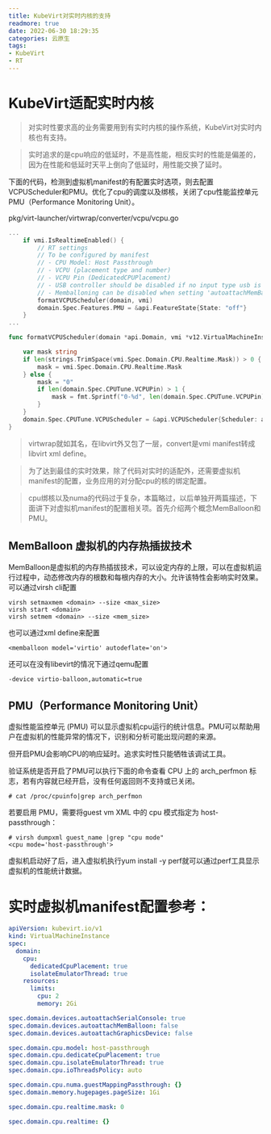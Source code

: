 ```yaml
---
title: KubeVirt对实时内核的支持
readmore: true
date: 2022-06-30 18:29:35
categories: 云原生
tags:
- KubeVirt
- RT
---
```


# KubeVirt适配实时内核

> 对实时性要求高的业务需要用到有实时内核的操作系统，KubeVirt对实时内核也有支持。

> 实时追求的是cpu响应的低延时，不是高性能，相反实时的性能是偏差的，因为在性能和低延时天平上倒向了低延时，用性能交换了延时。

下面的代码，检测到虚拟机manifest的有配置实时选项，则去配置VCPUScheduler和PMU。优化了cpu的调度以及绑核，关闭了cpu性能监控单元PMU（Performance Monitoring Unit）。

pkg/virt-launcher/virtwrap/converter/vcpu/vcpu.go
```go
...
	if vmi.IsRealtimeEnabled() {
		// RT settings
		// To be configured by manifest
		// - CPU Model: Host Passthrough
		// - VCPU (placement type and number)
		// - VCPU Pin (DedicatedCPUPlacement)
		// - USB controller should be disabled if no input type usb is found
		// - Memballoning can be disabled when setting 'autoattachMemBalloon' to false
		formatVCPUScheduler(domain, vmi)
		domain.Spec.Features.PMU = &api.FeatureState{State: "off"}
	}
...

func formatVCPUScheduler(domain *api.Domain, vmi *v12.VirtualMachineInstance) {

	var mask string
	if len(strings.TrimSpace(vmi.Spec.Domain.CPU.Realtime.Mask)) > 0 {
		mask = vmi.Spec.Domain.CPU.Realtime.Mask
	} else {
		mask = "0"
		if len(domain.Spec.CPUTune.VCPUPin) > 1 {
			mask = fmt.Sprintf("0-%d", len(domain.Spec.CPUTune.VCPUPin)-1)
		}
	}
	domain.Spec.CPUTune.VCPUScheduler = &api.VCPUScheduler{Scheduler: api.SchedulerFIFO, Priority: uint(1), VCPUs: mask}
}
```

> virtwrap就如其名，在libvirt外又包了一层，convert是vmi manifest转成libvirt xml define。

> 为了达到最佳的实时效果，除了代码对实时的适配外，还需要虚拟机manifest的配置，业务应用的对分配cpu的核的绑定配置。

> cpu绑核以及numa的代码过于复杂，本篇略过，以后单独开两篇描述，下面讲下对虚拟机manifest的配置相关项。首先介绍两个概念MemBalloon和PMU。

## MemBalloon 虚拟机的内存热插拔技术
MemBalloon是虚拟机的内存热插拔技术，可以设定内存的上限，可以在虚拟机运行过程中，动态修改内存的根数和每根内存的大小。允许该特性会影响实时效果。可以通过virsh cli配置

    virsh setmaxmem <domain> --size <max_size>
    virsh start <domain>
    virsh setmem <domain> --size <mem_size>

也可以通过xml define来配置

    <memballoon model='virtio' autodeflate='on'>

还可以在没有libevirt的情况下通过qemu配置

    -device virtio-balloon,automatic=true

## PMU（Performance Monitoring Unit）

虚拟性能监控单元 (PMU) 可以显示虚拟机cpu运行的统计信息。PMU可以帮助用户在虚拟机的性能异常的情况下，识别和分析可能出现问题的来源。

但开启PMU会影响CPU的响应延时。追求实时性只能牺牲该调试工具。

验证系统是否开启了PMU可以执行下面的命令查看 CPU 上的 arch_perfmon 标志，若有内容就已经开启，没有任何返回则不支持或已关闭。

    # cat /proc/cpuinfo|grep arch_perfmon

若要启用 PMU，需要将guest vm XML 中的 cpu 模式指定为 host-passthrough：

    # virsh dumpxml guest_name |grep "cpu mode"
    <cpu mode='host-passthrough'>

虚拟机启动好了后，进入虚拟机执行yum install -y perf就可以通过perf工具显示虚拟机的性能统计数据。


# 实时虚拟机manifest配置参考：

```yaml
apiVersion: kubevirt.io/v1
kind: VirtualMachineInstance
spec:
  domain:
    cpu:
      dedicatedCpuPlacement: true
      isolateEmulatorThread: true
    resources:
      limits:
        cpu: 2
        memory: 2Gi
```

```yaml
spec.domain.devices.autoattachSerialConsole: true
spec.domain.devices.autoattachMemBalloon: false
spec.domain.devices.autoattachGraphicsDevice: false

spec.domain.cpu.model: host-passthrough
spec.domain.cpu.dedicateCpuPlacement: true
spec.domain.cpu.isolateEmulatorThread: true
spec.domain.cpu.ioThreadsPolicy: auto

spec.domain.cpu.numa.guestMappingPassthrough: {}
spec.domain.memory.hugepages.pageSize: 1Gi

spec.domain.cpu.realtime.mask: 0

spec.domain.cpu.realtime: {}
```
